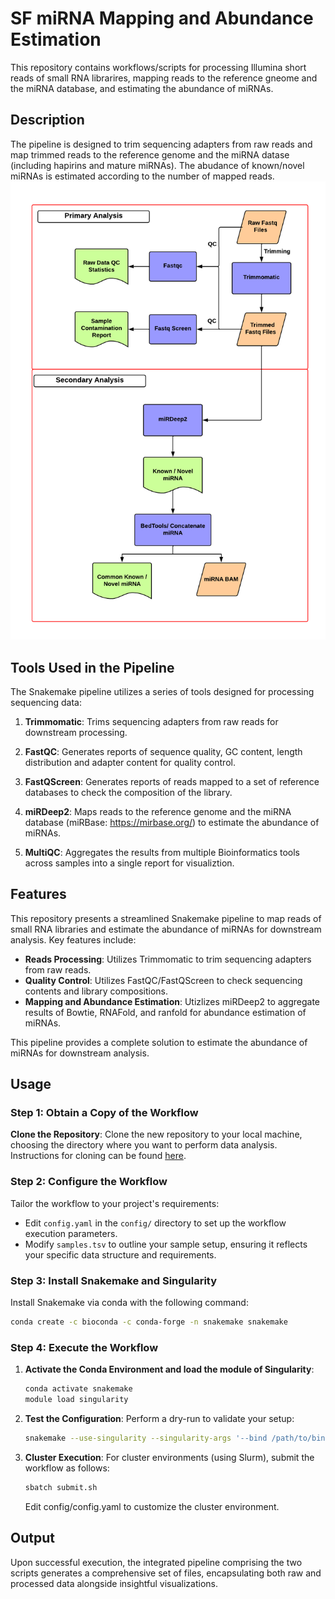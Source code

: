 # SF miRNA Mapping and Abundance Estimation
This repository contains workflows/scripts for processing Illumina short reads of small RNA librarires, mapping reads to the reference gneome and the miRNA database, and estimating the abundance of miRNAs.

## Description
The pipeline is designed to trim sequencing adapters from raw reads and map trimmed reads to the reference genome and the miRNA datase (including hapirins and mature miRNAs). The abudance of known/novel miRNAs is estimated according to the number of mapped reads.
![SF miRNA](/resource/miRNA_Workflow.png)
## Tools Used in the Pipeline
The Snakemake pipeline utilizes a series of tools designed for processing sequencing data:

1. **Trimmomatic**: Trims sequencing adapters from raw reads for downstream processing.

2. **FastQC**: Generates reports of sequence quality, GC content, length distribution and adapter content for quality control.

3. **FastQScreen**: Generates reports of reads mapped to a set of reference databases to check the composition of the library.

4. **miRDeep2**: Maps reads to the reference genome and the miRNA database (miRBase: https://mirbase.org/) to estimate the abundance of miRNAs.

5. **MultiQC**: Aggregates the results from multiple Bioinformatics tools across samples into a single report for visualiztion.

## Features
This repository presents a streamlined Snakemake pipeline to map reads of small RNA libraries and estimate the abundance of miRNAs for downstream analysis. Key features include:

- **Reads Processing**: Utilizes Trimmomatic to trim sequencing adapters from raw reads.
- **Quality Control**: Utilizes FastQC/FastQScreen to check sequencing contents and library compositions.
- **Mapping and Abundance Estimation**: Utizlizes miRDeep2 to aggregate results of Bowtie, RNAFold, and ranfold for abundance estimation of miRNAs.

This pipeline provides a complete solution to estimate the abundance of miRNAs for downstream analysis.

## Usage

### Step 1: Obtain a Copy of the Workflow

 **Clone the Repository**: Clone the new repository to your local machine, choosing the directory where you want to perform data analysis. Instructions for cloning can be found [here](https://help.github.com/en/articles/cloning-a-repository).

### Step 2: Configure the Workflow
Tailor the workflow to your project's requirements:
- Edit `config.yaml` in the `config/` directory to set up the workflow execution parameters.
- Modify `samples.tsv` to outline your sample setup, ensuring it reflects your specific data structure and requirements.

### Step 3: Install Snakemake and Singularity
Install Snakemake via conda with the following command:
```bash
conda create -c bioconda -c conda-forge -n snakemake snakemake
```

### Step 4: Execute the Workflow

1. **Activate the Conda Environment and load the module of Singularity**:
    ```bash
    conda activate snakemake
    module load singularity
    ```

2. **Test the Configuration**:
    Perform a dry-run to validate your setup:
    ```bash
    snakemake --use-singularity --singularity-args '--bind /path/to/bind/in/singularity' --profile config/ -n
    ```

3. **Cluster Execution**:
    For cluster environments (using Slurm), submit the workflow as follows:
    ```bash
    sbatch submit.sh
    ```
    Edit config/config.yaml to customize the cluster environment.

## Output

Upon successful execution, the integrated pipeline comprising the two scripts generates a comprehensive set of files, encapsulating both raw and processed data alongside insightful visualizations.
